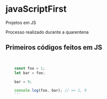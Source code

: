 # javaScriptFirst

Projetos em JS

Processo realizado durante a quarentena

## Primeiros códigos feitos em JS
<br>

```javascript
    const foo = 1;
    let bar = foo;

    bar = 9;

    console.log(foo, bar); // => 1, 9
    ```

